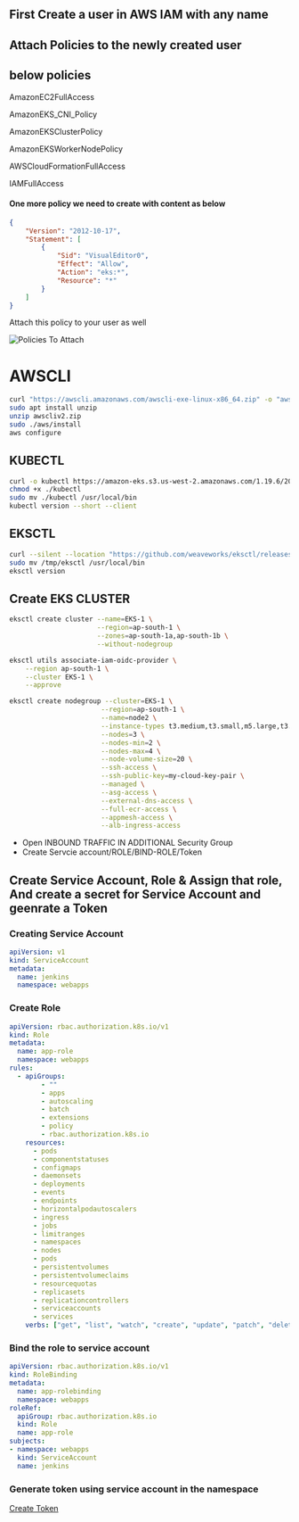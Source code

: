 ## First Create a user in AWS IAM with any name
## Attach Policies to the newly created user
## below policies
AmazonEC2FullAccess

AmazonEKS_CNI_Policy

AmazonEKSClusterPolicy	

AmazonEKSWorkerNodePolicy

AWSCloudFormationFullAccess

IAMFullAccess

#### One more policy we need to create with content as below
```json
{
    "Version": "2012-10-17",
    "Statement": [
        {
            "Sid": "VisualEditor0",
            "Effect": "Allow",
            "Action": "eks:*",
            "Resource": "*"
        }
    ]
}
```
Attach this policy to your user as well

![Policies To Attach](https://github.com/jaiswaladi246/Microservice/blob/Infra-Steps/Policies.png)

# AWSCLI

```bash
curl "https://awscli.amazonaws.com/awscli-exe-linux-x86_64.zip" -o "awscliv2.zip"
sudo apt install unzip
unzip awscliv2.zip
sudo ./aws/install
aws configure
```

## KUBECTL

```bash
curl -o kubectl https://amazon-eks.s3.us-west-2.amazonaws.com/1.19.6/2021-01-05/bin/linux/amd64/kubectl
chmod +x ./kubectl
sudo mv ./kubectl /usr/local/bin
kubectl version --short --client
```

## EKSCTL

```bash
curl --silent --location "https://github.com/weaveworks/eksctl/releases/latest/download/eksctl_$(uname -s)_amd64.tar.gz" | tar xz -C /tmp
sudo mv /tmp/eksctl /usr/local/bin
eksctl version
```

## Create EKS CLUSTER

```bash
eksctl create cluster --name=EKS-1 \
                      --region=ap-south-1 \
                      --zones=ap-south-1a,ap-south-1b \
                      --without-nodegroup

eksctl utils associate-iam-oidc-provider \
    --region ap-south-1 \
    --cluster EKS-1 \
    --approve

eksctl create nodegroup --cluster=EKS-1 \
                       --region=ap-south-1 \
                       --name=node2 \
                       --instance-types t3.medium,t3.small,m5.large,t3.large \
                       --nodes=3 \
                       --nodes-min=2 \
                       --nodes-max=4 \
                       --node-volume-size=20 \
                       --ssh-access \
                       --ssh-public-key=my-cloud-key-pair \
                       --managed \
                       --asg-access \
                       --external-dns-access \
                       --full-ecr-access \
                       --appmesh-access \
                       --alb-ingress-access
```

* Open INBOUND TRAFFIC IN ADDITIONAL Security Group
* Create Servcie account/ROLE/BIND-ROLE/Token

## Create Service Account, Role & Assign that role, And create a secret for Service Account and geenrate a Token

### Creating Service Account


```yaml
apiVersion: v1
kind: ServiceAccount
metadata:
  name: jenkins
  namespace: webapps
```

### Create Role 


```yaml
apiVersion: rbac.authorization.k8s.io/v1
kind: Role
metadata:
  name: app-role
  namespace: webapps
rules:
  - apiGroups:
        - ""
        - apps
        - autoscaling
        - batch
        - extensions
        - policy
        - rbac.authorization.k8s.io
    resources:
      - pods
      - componentstatuses
      - configmaps
      - daemonsets
      - deployments
      - events
      - endpoints
      - horizontalpodautoscalers
      - ingress
      - jobs
      - limitranges
      - namespaces
      - nodes
      - pods
      - persistentvolumes
      - persistentvolumeclaims
      - resourcequotas
      - replicasets
      - replicationcontrollers
      - serviceaccounts
      - services
    verbs: ["get", "list", "watch", "create", "update", "patch", "delete"]
```

### Bind the role to service account


```yaml
apiVersion: rbac.authorization.k8s.io/v1
kind: RoleBinding
metadata:
  name: app-rolebinding
  namespace: webapps 
roleRef:
  apiGroup: rbac.authorization.k8s.io
  kind: Role
  name: app-role 
subjects:
- namespace: webapps 
  kind: ServiceAccount
  name: jenkins 
```

### Generate token using service account in the namespace

[Create Token](https://kubernetes.io/docs/reference/access-authn-authz/service-accounts-admin/#:~:text=To%20create%20a%20non%2Dexpiring,with%20that%20generated%20token%20data.)
